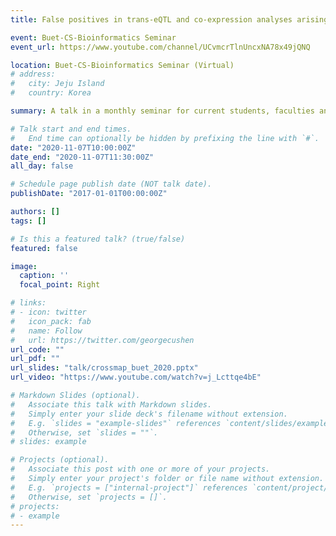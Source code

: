 ```yaml
---
title: False positives in trans-eQTL and co-expression analyses arising from RNA-sequencing alignment errors

event: Buet-CS-Bioinformatics Seminar
event_url: https://www.youtube.com/channel/UCvmcrTlnUncxNA78x49jQNQ

location: Buet-CS-Bioinformatics Seminar (Virtual)
# address:
#   city: Jeju Island
#   country: Korea

summary: A talk in a monthly seminar for current students, faculties and alumni from the Department of Computer Science and Engineering at Bangladesh University of Engineering and Technology, Bangladesh.

# Talk start and end times.
#   End time can optionally be hidden by prefixing the line with `#`.
date: "2020-11-07T10:00:00Z"
date_end: "2020-11-07T11:30:00Z"
all_day: false

# Schedule page publish date (NOT talk date).
publishDate: "2017-01-01T00:00:00Z"

authors: []
tags: []

# Is this a featured talk? (true/false)
featured: false

image:
  caption: ''
  focal_point: Right

# links:
# - icon: twitter
#   icon_pack: fab
#   name: Follow
#   url: https://twitter.com/georgecushen
url_code: ""
url_pdf: ""
url_slides: "talk/crossmap_buet_2020.pptx"
url_video: "https://www.youtube.com/watch?v=j_Lcttqe4bE"

# Markdown Slides (optional).
#   Associate this talk with Markdown slides.
#   Simply enter your slide deck's filename without extension.
#   E.g. `slides = "example-slides"` references `content/slides/example-slides.md`.
#   Otherwise, set `slides = ""`.
# slides: example

# Projects (optional).
#   Associate this post with one or more of your projects.
#   Simply enter your project's folder or file name without extension.
#   E.g. `projects = ["internal-project"]` references `content/project/deep-learning/index.md`.
#   Otherwise, set `projects = []`.
# projects:
# - example
---
```

